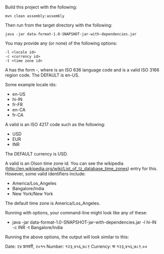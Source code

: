 Build this project with the following:

    mvn clean assembly:assembly

Then run from the target directory with the following:

    java -jar data-format-1.0-SNAPSHOT-jar-with-dependencies.jar

You may provide any (or none) of the following options:

    -l <locale id>
    -c <currency id>
    -t <time zone id>

A <locale id> has the form <lang>-<region>, where <lang> is an ISO 636 language 
code and <region> is a valid ISO 3166 region code. The DEFAULT is en-US.

Some example locale ids:
* en-US
* hi-IN
* fr-FR
* en-CA
* fr-CA

A valid <currency id> is an ISO 4217 code such as the following:
* USD
* EUR
* INR

The DEFAULT currency is USD.

A valid <time zone id> is an Olson time zone id. You can see the wikipedia 
(http://en.wikipedia.org/wiki/List_of_tz_database_time_zones)
entry for this. However, some valid identifiers include:
* America/Los_Angeles
* Bangalore/India
* New York/New York

The default time zone is America/Los_Angeles.

Running with options, your command-line might look like any of these:
* java -jar data-format-1.0-SNAPSHOT-jar-with-dependencies.jar -l hi-IN -c INR -t Bangalore/India

Running the above options, the output will look similar to this:

Date: २४ फ़रवरी, २०१५
Number: १२३,४५६,७८९
Currency: रू १२३,४५६,७८९.००


